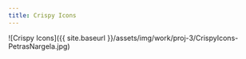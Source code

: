 ```yaml
---
title: Crispy Icons
---
```


![Crispy Icons]({{ site.baseurl }}/assets/img/work/proj-3/CrispyIcons-PetrasNargela.jpg)
